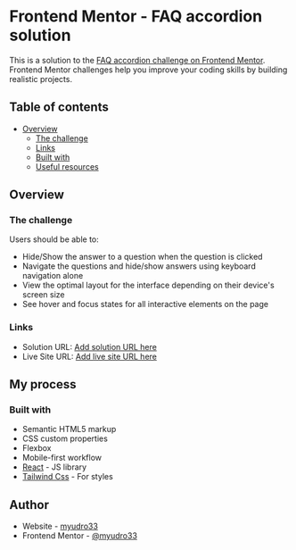 # Frontend Mentor - FAQ accordion solution

This is a solution to the [FAQ accordion challenge on Frontend Mentor](https://www.frontendmentor.io/challenges/faq-accordion-wyfFdeBwBz). Frontend Mentor challenges help you improve your coding skills by building realistic projects. 

## Table of contents

- [Overview](#overview)
  - [The challenge](#Faqaccordion)
  - [Links](#[links](https://www.frontendmentor.io/challenges/faq-accordion-wyfFdeBwBz))
  - [Built with](#Reactjs)
  - [Useful resources](#TailwindCSS)


## Overview

### The challenge

Users should be able to:

- Hide/Show the answer to a question when the question is clicked
- Navigate the questions and hide/show answers using keyboard navigation alone
- View the optimal layout for the interface depending on their device's screen size
- See hover and focus states for all interactive elements on the page




### Links

- Solution URL: [Add solution URL here](https://your-solution-url.com)
- Live Site URL: [Add live site URL here](https://your-live-site-url.com)

## My process

### Built with

- Semantic HTML5 markup
- CSS custom properties
- Flexbox
- Mobile-first workflow
- [React](https://reactjs.org/) - JS library
- [Tailwind Css]([https://](https://tailwindcss.com/)) - For styles



## Author

- Website - [myudro33](https://www.your-site.com)
- Frontend Mentor - [@myudro33](https://www.frontendmentor.io/profile/Myudro33)



